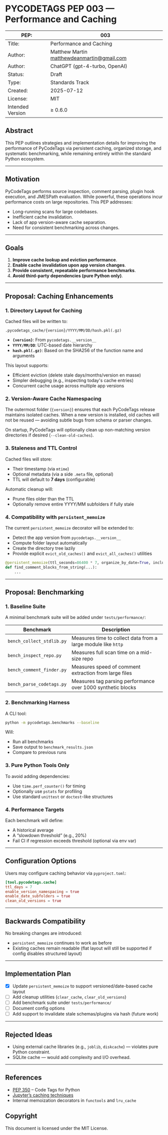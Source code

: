 # PYCODETAGS PEP 003 — Performance and Caching

| PEP:             | 003                                                                               |
|------------------|-----------------------------------------------------------------------------------|
| Title:           | Performance and Caching                                                           |
| Author:          | Matthew Martin [matthewdeanmartin@gmail.com](mailto\:matthewdeanmartin@gmail.com) |
| Author:          | ChatGPT (gpt-4-turbo, OpenAI)                                                     |
| Status:          | Draft                                                                             |
| Type:            | Standards Track                                                                   |
| Created:         | 2025-07-12                                                                        |
| License:         | MIT                                                                               |
| Intended Version | ≥ 0.6.0                                                                           |

## Abstract

This PEP outlines strategies and implementation details for improving the performance of PyCodeTags via persistent
caching, organized storage, and systematic benchmarking, while remaining entirely within the standard Python ecosystem.

---

## Motivation

PyCodeTags performs source inspection, comment parsing, plugin hook execution, and JMESPath evaluation. While powerful,
these operations incur performance costs on large repositories. This PEP addresses:

* Long-running scans for large codebases.
* Inefficient cache invalidation.
* Lack of app version-aware cache separation.
* Need for consistent benchmarking across changes.

---

## Goals

1. **Improve cache lookup and eviction performance**.
2. **Enable cache invalidation upon app version changes**.
3. **Provide consistent, repeatable performance benchmarks**.
4. **Avoid third-party dependencies (pure Python only)**.

---

## Proposal: Caching Enhancements

### 1. Directory Layout for Caching

Cached files will be written to:

```
.pycodetags_cache/{version}/YYYY/MM/DD/hash.pkl(.gz)
```

* **`{version}`**: From `pycodetags.__version__`
* **`YYYY/MM/DD`**: UTC-based date hierarchy
* **`hash.pkl(.gz)`**: Based on the SHA256 of the function name and arguments

This layout supports:

* Efficient eviction (delete stale days/months/version en masse)
* Simpler debugging (e.g., inspecting today's cache entries)
* Concurrent cache usage across multiple app versions

### 2. Version-Aware Cache Namespacing

The outermost folder (`{version}`) ensures that each PyCodeTags release maintains isolated caches. When a new version is
installed, old caches will not be reused — avoiding subtle bugs from schema or parser changes.

On startup, PyCodeTags will optionally clean up non-matching version directories if desired (`--clean-old-caches`).

### 3. Staleness and TTL Control

Cached files will store:

* Their timestamp (via `mtime`)
* Optional metadata (via a side `.meta` file, optional)
* TTL will default to **7 days** (configurable)

Automatic cleanup will:

* Prune files older than the TTL
* Optionally remove entire YYYY/MM subfolders if fully stale

### 4. Compatibility with `persistent_memoize`

The current `persistent_memoize` decorator will be extended to:

* Detect the app version from `pycodetags.__version__`
* Compute folder layout automatically
* Create the directory tree lazily
* Provide explicit `evict_old_caches()` and `evict_all_caches()` utilities

```python
@persistent_memoize(ttl_seconds=86400 * 7, organize_by_date=True, include_version=True)
def find_comment_blocks_from_string(...):
    ...
```

---

## Proposal: Benchmarking

### 1. Baseline Suite

A minimal benchmark suite will be added under `tests/performance/`:

| Benchmark                 | Description                                                   |
|---------------------------|---------------------------------------------------------------|
| `bench_collect_stdlib.py` | Measures time to collect data from a large module like `http` |
| `bench_inspect_repo.py`   | Measures full scan time on a mid-size repo                    |
| `bench_comment_finder.py` | Measures speed of comment extraction from large files         |
| `bench_parse_codetags.py` | Measures tag parsing performance over 1000 synthetic blocks   |

### 2. Benchmarking Harness

A CLI tool:

```bash
python -m pycodetags.benchmarks --baseline
```

Will:

* Run all benchmarks
* Save output to `benchmark_results.json`
* Compare to previous runs

### 3. Pure Python Tools Only

To avoid adding dependencies:

* Use `time.perf_counter()` for timing
* Optionally use `pstats` for profiling
* Use standard `unittest` or `doctest`-like structures

### 4. Performance Targets

Each benchmark will define:

* A historical average
* A “slowdown threshold” (e.g., 20%)
* Fail CI if regression exceeds threshold (optional via env var)

---

## Configuration Options

Users may configure caching behavior via `pyproject.toml`:

```toml
[tool.pycodetags.cache]
ttl_days = 7
enable_version_namespacing = true
enable_date_subfolders = true
clean_old_versions = true
```

---

## Backwards Compatibility

No breaking changes are introduced:

* `persistent_memoize` continues to work as before
* Existing caches remain readable (flat layout will still be supported if config disables structured layout)

---

## Implementation Plan

* [x] Update `persistent_memoize` to support versioned/date-based cache layout
* [ ] Add cleanup utilities (`clear_cache`, `clear_old_versions`)
* [ ] Add benchmark suite under `tests/performance/`
* [ ] Document config options
* [ ] Add support to invalidate stale schemas/plugins via hash (future work)

---

## Rejected Ideas

* Using external cache libraries (e.g., `joblib`, `diskcache`) — violates pure Python constraint.
* SQLite cache — would add complexity and I/O overhead.

---

## References

* [PEP 350](https://peps.python.org/pep-0350/) – Code Tags for Python
* [Jupyter’s caching techniques](https://github.com/ipython/ipython/issues/10092)
* Internal memoization decorators in `functools` and `lru_cache`

## Copyright

This document is licensed under the MIT License.
